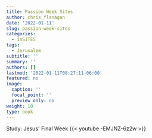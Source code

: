 ```yaml
---
title: Passion Week Sites
author: chris_flanagan
date: '2022-01-11'
slug: passion-week-sites
categories:
  - inSITES
tags:
  - Jerusalem
subtitle: ''
summary: ''
authors: []
lastmod: '2022-01-11T08:27:11-06:00'
featured: no
image:
  caption: ''
  focal_point: ''
  preview_only: no
weight: 10
type: book
---
```


Study: Jesus' Final Week
{{< youtube -EMJNZ-6z2w >}}

